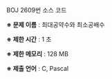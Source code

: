 BOJ 2609번 소스 코드

<b>※ 문제 이름</b> : 최대공약수와 최소공배수

<b>※ 제한 시간</b> : 1 초

<b>※ 제한 메모리</b> : 128 MB

<b>※ 제출 언어</b> : C, Pascal

